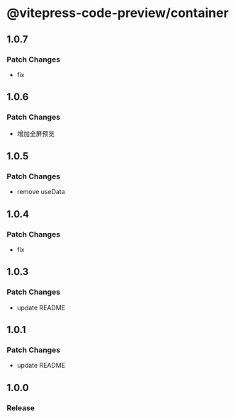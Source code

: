 # @vitepress-code-preview/container

## 1.0.7

### Patch Changes

- fix

## 1.0.6

### Patch Changes

- 增加全屏预览

## 1.0.5

### Patch Changes

- remove useData

## 1.0.4

### Patch Changes

- fix

## 1.0.3

### Patch Changes

- update README

## 1.0.1

### Patch Changes

- update README

## 1.0.0

### Release
